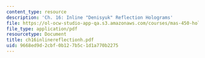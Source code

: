 ```yaml
---
content_type: resource
description: 'Ch. 16: Inline "Denisyuk" Reflection Holograms'
file: https://ol-ocw-studio-app-qa.s3.amazonaws.com/courses/mas-450-holographic-imaging-spring-2003/9668ed9d2cbf0b127b5c1d1a770b2275_ch16inlinereflectionh.pdf
file_type: application/pdf
resourcetype: Document
title: ch16inlinereflectionh.pdf
uid: 9668ed9d-2cbf-0b12-7b5c-1d1a770b2275
---
```

